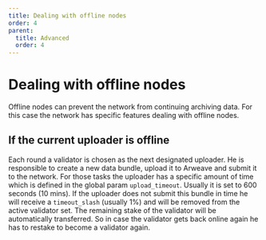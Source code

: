 ```yaml
---
title: Dealing with offline nodes
order: 4
parent:
  title: Advanced
  order: 4
---
```


# Dealing with offline nodes

Offline nodes can prevent the network from continuing archiving data. For this case the network has specific features dealing with offline nodes.

## If the current uploader is offline

Each round a validator is chosen as the next designated uploader. He is responsible to create a new data bundle, upload it to Arweave and submit it to the network. For those tasks the uploader has a specific amount of time which is defined in the global param `upload_timeout`. Usually it is set to 600 seconds (10 mins). If the uploader does not submit this bundle in time he will receive a `timeout_slash` (usually 1%) and will be removed from the active validator set. The remaining stake of the validator will be automatically transferred. So in case the validator gets back online again he has to restake to become a validator again.
